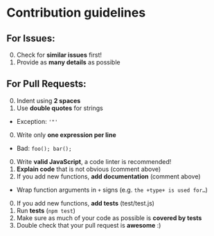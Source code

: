 # Contribution guidelines

## For Issues:

0. Check for **similar issues** first!
0. Provide as **many details** as possible

## For Pull Requests:

0. Indent using **2 spaces**
0. Use **double quotes** for strings
  * Exception: `'"'`
0. Write only **one expression per line**
  * Bad: `foo(); bar();`
0. Write **valid JavaScript**, a code linter is recommended!
0. **Explain code** that is not obvious (comment above)
0. If you add new functions, **add documentation** (comment above)
  * Wrap function arguments in `+` signs (e.g. `the +type+ is used for…`)
0. If you add new functions, **add tests** (test/test.js)
0. Run **tests** (`npm test`)
0. Make sure as much of your code as possible is **covered by tests**
0. Double check that your pull request is **awesome** :)